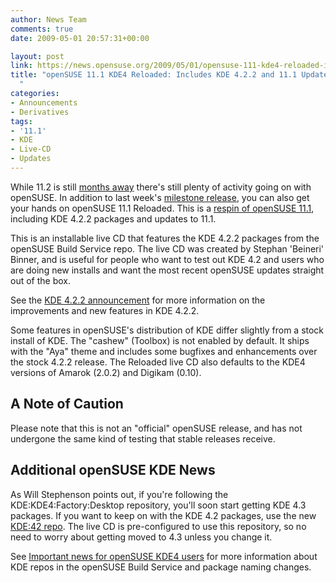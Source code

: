 ```yaml
---
author: News Team
comments: true
date: 2009-05-01 20:57:31+00:00

layout: post
link: https://news.opensuse.org/2009/05/01/opensuse-111-kde4-reloaded-includes-kde-422-and-111-updates/
title: "openSUSE 11.1 KDE4 Reloaded: Includes KDE 4.2.2 and 11.1 Updates\
  "
categories:
- Announcements
- Derivatives
tags:
- '11.1'
- KDE
- Live-CD
- Updates
---
```

While 11.2 is still [months away](http://en.opensuse.org/Roadmap) there's still plenty of activity going on with openSUSE. In addition to last week's [milestone release](https://news.opensuse.org/2009/04/24/opensuse-112-milestone-1-released/), you can also get your hands on openSUSE 11.1 Reloaded. This is a [respin of openSUSE 11.1](http://download.opensuse.org/repositories/KDE:/Medias/images/iso/), including KDE 4.2.2 packages and updates to 11.1.

This is an installable live CD that features the KDE 4.2.2 packages from the openSUSE Build Service repo. The live CD was created by Stephan 'Beineri' Binner, and is useful for people who want to test out KDE 4.2 and users who are doing new installs and want the most recent openSUSE updates straight out of the box.

See the [KDE 4.2.2 announcement](http://kde.org/announcements/announce-4.2.2.php) for more information on the improvements and new features in KDE 4.2.2.

Some features in openSUSE's distribution of KDE differ slightly from a stock install of KDE. The "cashew" (Toolbox) is not enabled by default. It ships with the "Aya" theme and includes some bugfixes and enhancements over the stock 4.2.2 release. The Reloaded live CD also defaults to the KDE4 versions of Amarok (2.0.2) and Digikam (0.10).


## A Note of Caution


Please note that this is not an "official" openSUSE release, and has not undergone the same kind of testing that stable releases receive.


## Additional openSUSE KDE News


As Will Stephenson points out, if you're following the KDE:KDE4:Factory:Desktop repository, you'll soon start getting KDE 4.3 packages. If you want to keep on with the KDE 4.2 packages, use the new [KDE:42 repo](http://download.opensuse.org/repositories/KDE:/42/openSUSE_11.1/). The live CD is pre-configured to use this repository, so no need to worry about getting moved to 4.3 unless you change it.

See [Important news for openSUSE KDE4 users](http://mschlander.wordpress.com/2009/04/25/important-news-for-opensuse-kde4-users/) for more information about KDE repos in the openSUSE Build Service and package naming changes.		
